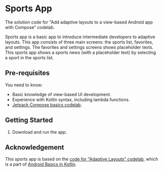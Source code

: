 # Sports App

The solution code for "Add adaptive layouts to a view-based Android app with Compose" codelab.

Sports app is a basic app to introduce intermediate developers to adaptive layouts.
This app consists of three main screens: the sports list, favorites, and settings.
The favorites and settings screens shows placeholder texts.
This sports app shows a sports news (with a placeholder text) by selecting a sport in the
sports list.

## Pre-requisites

You need to know:
- Basic knowledge of view-based UI development.
- Experience with Kotlin syntax, including lambda functions.
- [Jetpack Compose basics codelab](https://developer.android.com/codelabs/jetpack-compose-basics).


## Getting Started

1. Download and run the app.

## Acknowledgement

This sports app is based on the
[code for "Adaptive Layouts" codelab](https://github.com/google-developer-training/basic-android-kotlin-training-sports),
which is a part of [Android Basics in Kotlin](https://developer.android.com/courses/android-basics-kotlin/course).
